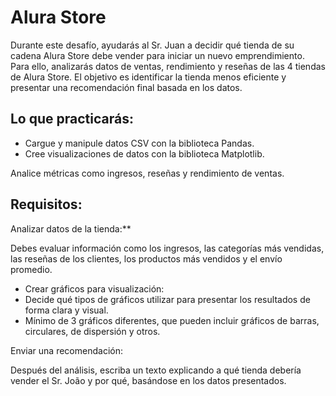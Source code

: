 # Alura Store

Durante este desafío, ayudarás al Sr. Juan a decidir qué tienda de su cadena Alura Store debe vender para iniciar un nuevo emprendimiento. Para ello, analizarás datos de ventas, rendimiento y reseñas de las 4 tiendas de Alura Store. El objetivo es identificar la tienda menos eficiente y presentar una recomendación final basada en los datos.

## Lo que practicarás:
- Cargue y manipule datos CSV con la biblioteca Pandas.
- Cree visualizaciones de datos con la biblioteca Matplotlib.

Analice métricas como ingresos, reseñas y rendimiento de ventas.

## Requisitos:
Analizar datos de la tienda:**

Debes evaluar información como los ingresos, las categorías más vendidas, las reseñas de los clientes, los productos más vendidos y el envío promedio.

- Crear gráficos para visualización:
- Decide qué tipos de gráficos utilizar para presentar los resultados de forma clara y visual.
- Mínimo de 3 gráficos diferentes, que pueden incluir gráficos de barras, circulares, de dispersión y otros.

Enviar una recomendación:

Después del análisis, escriba un texto explicando a qué tienda debería vender el Sr. João y por qué, basándose en los datos presentados.

